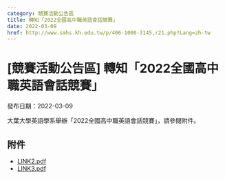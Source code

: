 ```yaml
---
category: 競賽活動公告區
title: 轉知「2022全國高中職英語會話競賽」
date: 2022-03-09
href: http://www.smhs.kh.edu.tw/p/406-1000-3145,r21.php?Lang=zh-tw
---
```


# [競賽活動公告區] 轉知「2022全國高中職英語會話競賽」

發布日期：2022-03-09

大葉大學英語學系舉辦「2022全國高中職英語會話競賽」，請參閱附件。

## 附件

- [LINK2.pdf](https://www.smhs.kh.edu.tw/var/file/0/1000/attach/41/pta_2910_9869074_08352.pdf)
- [LINK3.pdf](https://www.smhs.kh.edu.tw/var/file/0/1000/attach/41/pta_2911_2862174_08353.pdf)
